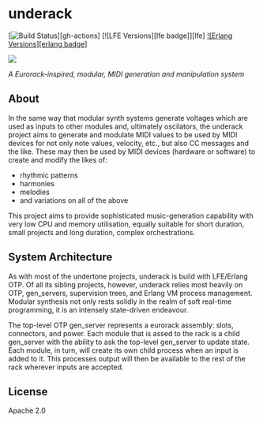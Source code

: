 # underack

[![Build Status][gh-actions-badge]][gh-actions]
[![LFE Versions][lfe badge]][lfe]
[![Erlang Versions][erlang badge]][versions]

[![][logo]][logo-large]

*A Eurorack-inspired, modular, MIDI generation and manipulation system*

## About

In the same way that modular synth systems generate voltages which are used as inputs to other modules and, ultimately oscilators, the underack project aims to generate and modulate MIDI values to be used by MIDI devices for not only note values, velocity, etc., but also CC messages and the like. These may then be used by MIDI devices (hardware or software) to create and modify the likes of:

* rhythmic patterns
* harmonies
* melodies
* and variations on all of the above

This project aims to provide sophisticated music-generation capability with very low CPU and memory utilisation, equally suitable for short duration, small projects and long duration, complex orchestrations.

## System Architecture

As with most of the undertone projects, underack is build with LFE/Erlang OTP. Of all its sibling projects, however, underack relies most heavily on OTP, gen_servers, supervision trees, and Erlang VM process management. Modular synthesis not only rests solidly in the realm of soft real-time programming, it is an intensely state-driven endeavour.

The top-level OTP gen_server represents a eurorack assembly: slots, connectors, and power. Each module that is assed to the rack is a child gen_server with the ability to ask the top-level gen_server to update state. Each module, in turn, will create its own child process when an input is added to it. This processes output will then be available to the rest of the rack wherever inputs are accepted.

## License

Apache 2.0

[//]: ---Named-Links---

[logo]: priv/images/logo-v1-x250.png
[logo-large]: priv/images/logo-v1-x1000.png
[github]: https://github.com/ut-proj/undermidi
[gh-actions-badge]: https://github.com/ut-proj/underack/workflows/ci%2Fcd/badge.svg
[lfe-badge]: https://img.shields.io/badge/lfe-2.1+-blue.svg
[erlang-badge]: https://img.shields.io/badge/erlang-25%20to%2027-blue.svg
[versions]: https://github.com/ut-proj/underack/blob/master/.github/workflows/cicd.yml
